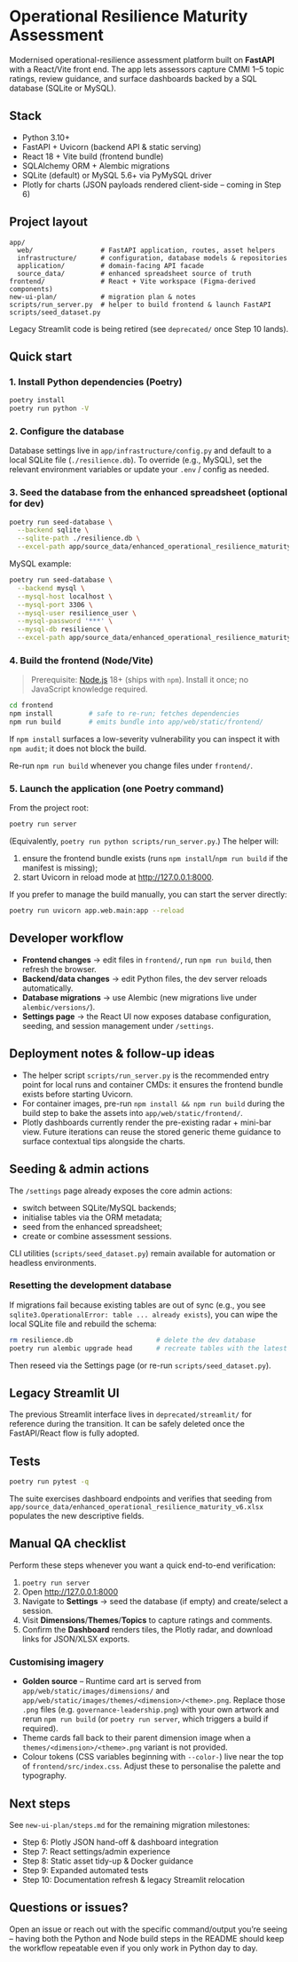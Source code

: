 # Operational Resilience Maturity Assessment

Modernised operational-resilience assessment platform built on **FastAPI** with a
React/Vite front end. The app lets assessors capture CMMI 1–5 topic ratings,
review guidance, and surface dashboards backed by a SQL database (SQLite or
MySQL).

## Stack

- Python 3.10+
- FastAPI + Uvicorn (backend API & static serving)
- React 18 + Vite build (frontend bundle)
- SQLAlchemy ORM + Alembic migrations
- SQLite (default) or MySQL 5.6+ via PyMySQL driver
- Plotly for charts (JSON payloads rendered client-side – coming in Step 6)

## Project layout

```
app/
  web/                 # FastAPI application, routes, asset helpers
  infrastructure/      # configuration, database models & repositories
  application/         # domain-facing API facade
  source_data/         # enhanced spreadsheet source of truth
frontend/              # React + Vite workspace (Figma-derived components)
new-ui-plan/           # migration plan & notes
scripts/run_server.py  # helper to build frontend & launch FastAPI
scripts/seed_dataset.py
```

Legacy Streamlit code is being retired (see `deprecated/` once Step 10 lands).

## Quick start

### 1. Install Python dependencies (Poetry)

```bash
poetry install
poetry run python -V
```

### 2. Configure the database

Database settings live in `app/infrastructure/config.py` and default to a local
SQLite file (`./resilience.db`). To override (e.g., MySQL), set the relevant
environment variables or update your `.env` / config as needed.

### 3. Seed the database from the enhanced spreadsheet (optional for dev)

```bash
poetry run seed-database \
  --backend sqlite \
  --sqlite-path ./resilience.db \
  --excel-path app/source_data/enhanced_operational_resilience_maturity_v6.xlsx
```

MySQL example:

```bash
poetry run seed-database \
  --backend mysql \
  --mysql-host localhost \
  --mysql-port 3306 \
  --mysql-user resilience_user \
  --mysql-password '***' \
  --mysql-db resilience \
  --excel-path app/source_data/enhanced_operational_resilience_maturity_v6.xlsx
```

### 4. Build the frontend (Node/Vite)

> Prerequisite: [Node.js](https://nodejs.org/) 18+ (ships with `npm`). Install it
> once; no JavaScript knowledge required.

```bash
cd frontend
npm install         # safe to re-run; fetches dependencies
npm run build       # emits bundle into app/web/static/frontend/
```

If `npm install` surfaces a low-severity vulnerability you can inspect it with
`npm audit`; it does not block the build.

Re-run `npm run build` whenever you change files under `frontend/`.

### 5. Launch the application (one Poetry command)

From the project root:

```bash
poetry run server
```

(Equivalently, `poetry run python scripts/run_server.py`.) The helper will:

1. ensure the frontend bundle exists (runs `npm install`/`npm run build` if the
   manifest is missing);
2. start Uvicorn in reload mode at <http://127.0.0.1:8000>.

If you prefer to manage the build manually, you can start the server directly:

```bash
poetry run uvicorn app.web.main:app --reload
```

## Developer workflow

- **Frontend changes** → edit files in `frontend/`, run `npm run build`, then
  refresh the browser.
- **Backend/data changes** → edit Python files, the dev server reloads
  automatically.
- **Database migrations** → use Alembic (new migrations live under
  `alembic/versions/`).
- **Settings page** → the React UI now exposes database configuration, seeding,
  and session management under `/settings`.

## Deployment notes & follow-up ideas

- The helper script `scripts/run_server.py` is the recommended entry point for
  local runs and container CMDs: it ensures the frontend bundle exists before
  starting Uvicorn.
- For container images, pre-run `npm install && npm run build` during the build
  step to bake the assets into `app/web/static/frontend/`.
- Plotly dashboards currently render the pre-existing radar + mini-bar view.
  Future iterations can reuse the stored generic theme guidance to surface
  contextual tips alongside the charts.

## Seeding & admin actions

The `/settings` page already exposes the core admin actions:

- switch between SQLite/MySQL backends;
- initialise tables via the ORM metadata;
- seed from the enhanced spreadsheet;
- create or combine assessment sessions.

CLI utilities (`scripts/seed_dataset.py`) remain available for automation or
headless environments.

### Resetting the development database

If migrations fail because existing tables are out of sync (e.g., you see
`sqlite3.OperationalError: table ... already exists`), you can wipe the local
SQLite file and rebuild the schema:

```bash
rm resilience.db                     # delete the dev database
poetry run alembic upgrade head      # recreate tables with the latest schema
```

Then reseed via the Settings page (or re-run `scripts/seed_dataset.py`).

## Legacy Streamlit UI

The previous Streamlit interface lives in `deprecated/streamlit/` for reference
during the transition. It can be safely deleted once the FastAPI/React flow is
fully adopted.

## Tests

```bash
poetry run pytest -q
```

The suite exercises dashboard endpoints and verifies that seeding from
`app/source_data/enhanced_operational_resilience_maturity_v6.xlsx` populates the
new descriptive fields.

## Manual QA checklist

Perform these steps whenever you want a quick end-to-end verification:

1. `poetry run server`
2. Open <http://127.0.0.1:8000>
3. Navigate to **Settings** → seed the database (if empty) and create/select a session.
4. Visit **Dimensions**/**Themes**/**Topics** to capture ratings and comments.
5. Confirm the **Dashboard** renders tiles, the Plotly radar, and download links
   for JSON/XLSX exports.

### Customising imagery

- **Golden source** – Runtime card art is served from
  `app/web/static/images/dimensions/` and
  `app/web/static/images/themes/<dimension>/<theme>.png`. Replace those `.png`
  files (e.g. `governance-leadership.png`) with your own artwork and rerun
  `npm run build` (or `poetry run server`, which triggers a build if required).
- Theme cards fall back to their parent dimension image when a
  `themes/<dimension>/<theme>.png` variant is not provided.
- Colour tokens (CSS variables beginning with `--color-`) live near the top of
  `frontend/src/index.css`. Adjust these to personalise the palette and typography.

## Next steps

See `new-ui-plan/steps.md` for the remaining migration milestones:

- Step 6: Plotly JSON hand-off & dashboard integration
- Step 7: React settings/admin experience
- Step 8: Static asset tidy-up & Docker guidance
- Step 9: Expanded automated tests
- Step 10: Documentation refresh & legacy Streamlit relocation

## Questions or issues?

Open an issue or reach out with the specific command/output you’re seeing –
having both the Python and Node build steps in the README should keep the
workflow repeatable even if you only work in Python day to day.

